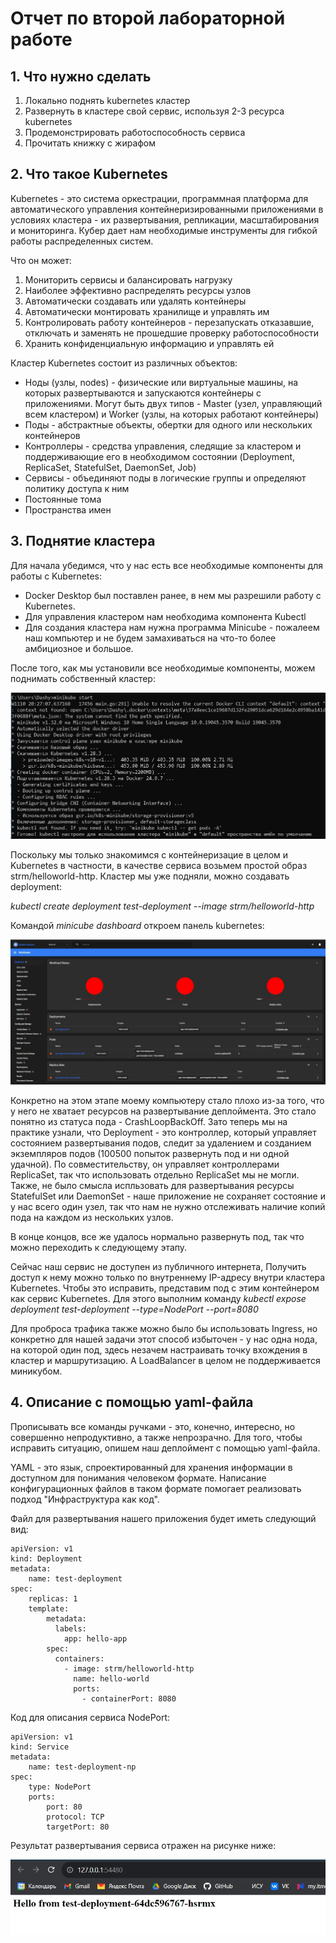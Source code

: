 # Отчет по второй лабораторной работе
## 1. Что нужно сделать

1. Локально поднять kubernetes кластер
2. Развернуть в кластере свой сервис, используя 2-3 ресурса kubernetes
3. Продемонстрировать работоспособность сервиса
4. Прочитать книжку с жирафом

## 2. Что такое Kubernetes

Kubernetes - это система оркестрации, программная платформа для автоматического управления контейнеризированными приложениями в условиях кластера - их развертывания, репликации, масштабирования и мониторинга. Кубер дает нам необходимые инструменты для гибкой работы распределенных систем. 

Что он может:
1. Мониторить сервисы и балансировать нагрузку
2. Наиболее эффективно распределять ресурсы узлов
3. Автоматически создавать или удалять контейнеры
4. Автоматически монтировать хранилище и управлять им
5. Контролировать работу контейнеров - перезапускать отказавшие, отключать и заменять не прошедшие проверку работоспособности
6. Хранить конфиденциальную информацию и управлять ей

Кластер Kubernetes состоит из различных объектов:
- Ноды (узлы, nodes) - физические или виртуальные машины, на которых развертываются и запускаются контейнеры с приложениями. Могут быть двух типов - Master (узел, управляющий всем кластером) и Worker (узлы, на которых работают контейнеры)
- Поды - абстрактные объекты, обертки для одного или нескольких контейнеров
- Контроллеры - средства управления, следящие за кластером и поддерживающие его в необходимом состоянии (Deployment, ReplicaSet, StatefulSet, DaemonSet, Job)
- Сервисы - объединяют поды в логические группы и определяют политику доступа к ним
- Постоянные тома
- Пространства имен

## 3. Поднятие кластера

Для начала убедимся, что у нас есть все необходимые компоненты для работы с Kubernetes:
- Docker Desktop был поставлен ранее, в нем мы разрешили работу с Kubernetes.
- Для управления кластером нам необходима компонента Kubectl
- Для создания кластера нам нужна программа Minicube - пожалеем наш компьютер и не будем замахиваться на что-то более амбициозное и большое.

После того, как мы установили все необходимые компоненты, можем поднимать собственный кластер:

![Тестовый кластер](./img/minikube_start.jpg)

Поскольку мы только знакомимся с контейнеризацие в целом и Kubernetes в частности, в качестве сервиса возьмем простой образ strm/helloworld-http. Кластер мы уже подняли, можно создавать deployment:

*kubectl create deployment test-deployment --image strm/helloworld-http*

Командой *minicube dashboard* откроем панель kubernetes:

![dashboard](./img/dashboard.jpg)

Конкретно на этом этапе моему компьютеру стало плохо из-за того, что у него не хватает ресурсов на развертывание деплоймента. Это стало понятно из статуса пода - CrashLoopBackOff. 
Зато теперь мы на практике узнали, что Deployment - это контроллер, который управляет состоянием развертывания подов, следит за удалением и созданием экземпляров подов (100500 попыток развернуть под и ни одной удачной). По совместительству, он управляет контроллерами ReplicaSet, так что использовать отдельно ReplicaSet мы не могли. Также, не было смысла испльзовать для развертывания ресурсы StatefulSet или DaemonSet - наше приложение не сохраняет состояние и у нас всего один узел, так что нам не нужно отслеживать наличие копий пода на каждом из нескольких узлов.

В конце концов, все же удалось нормально развернуть под, так что можно переходить к следующему этапу.

Сейчас наш сервис не доступен из публичного интернета, Получить доступ к нему можно только по внутреннему IP-адресу внутри кластера Kubernetes. Чтобы это исправить, представим под с этим контейнером как сервис Kubernetes. Для этого выполним команду *kubectl expose deployment test-deployment --type=NodePort --port=8080*

Для проброса трафика также можно было бы использовать Ingress, но конкретно для нашей задачи этот способ избыточен - у нас одна нода, на которой один под, здесь незачем настраивать точку вхождения в кластер и маршрутизацию. А LoadBalancer в целом не поддерживается миникубом.

## 4. Описание с помощью yaml-файла
Прописывать все команды ручками - это, конечно, интересно, но совершенно непродуктивно, а также непрозрачно. Для того, чтобы исправить ситуацию, опишем наш деплоймент с помощью yaml-файла.  

YAML - это язык, спроектированный для хранения информации в доступном для понимания человеком формате. Написание конфигурационных файлов в таком формате помогает реализовать подход "Инфраструктура как код".

Файл для развертывания нашего приложения будет иметь следующий вид:
```
apiVersion: v1
kind: Deployment
metadata:
    name: test-deployment
spec:
    replicas: 1
    template:
        metadata:
          labels:
            app: hello-app
        spec:
          containers:
            - image: strm/helloworld-http
              name: hello-world
              ports:
                - containerPort: 8080
```
Код для описания сервиса NodePort:
```
apiVersion: v1
kind: Service
metadata:
    name: test-deployment-np
spec:
    type: NodePort
    ports:
        port: 80
        protocol: TCP
        targetPort: 80
```
Результат развертывания сервиса отражен на рисунке ниже:

![work_of_service](./img/service.jpg)